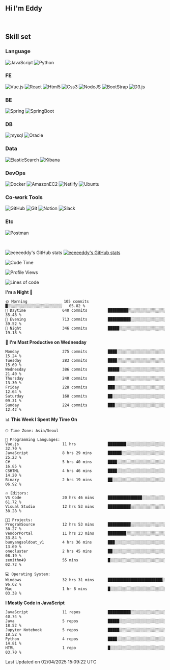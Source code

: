 ## Hi I'm Eddy
<br/>


<!--### Hi there 👋-->

## Skill set

### Language
![JavaScript](https://img.shields.io/badge/javascript-F7DF1E?style=for-the-badge&logo=javascript&logoColor=black)
![Python](https://img.shields.io/badge/Python-3776AB?style=for-the-badge&logo=Python&logoColor=white)

### FE
![Vue.js](https://img.shields.io/badge/vuejs-%2335495e.svg?style=for-the-badge&logo=vuedotjs&logoColor=%234FC08D)
![React](https://img.shields.io/badge/react-61DAFB?style=for-the-badge&logo=react&logoColor=black) 
![Html5](https://img.shields.io/badge/html5-E34F26?style=for-the-badge&logo=html5&logoColor=white)
![Css3](https://img.shields.io/badge/css-1572B6?style=for-the-badge&logo=css3&logoColor=white)
![NodeJS](https://img.shields.io/badge/node.js-339933?style=for-the-badge&logo=Node.js&logoColor=white)
![BootStrap](https://img.shields.io/badge/bootstrap-7952B3?style=for-the-badge&logo=bootstrap&logoColor=white)
![D3.js](https://img.shields.io/badge/D3.js-F9A03C?style=for-the-badge&logo=D3.js&logoColor=white)

### BE
![Spring](https://img.shields.io/badge/spring-6DB33F?style=for-the-badge&logo=spring&logoColor=white)
![SpringBoot](https://img.shields.io/badge/springboot-6DB33F?style=for-the-badge&logo=springboot&logoColor=white)

### DB
![mysql](https://img.shields.io/badge/mysql-4479A1?style=for-the-badge&logo=mysql&logoColor=white)
![Oracle](https://img.shields.io/badge/Oracle-F80000?style=for-the-badge&logo=oracle&logoColor=white)

### Data
![ElasticSearch](https://img.shields.io/badge/elasticsearch-005571?style=for-the-badge&logo=elasticsearch&logoColor=white)
![Kibana](https://img.shields.io/badge/Kibana-005571?style=for-the-badge&logo=Kibana&logoColor=white)

### DevOps
![Docker](https://img.shields.io/badge/docker-2496ED?style=for-the-badge&logo=docker&logoColor=white)
![AmazonEC2](https://img.shields.io/badge/amazonec2-FF9900?style=for-the-badge&logo=amazonec2&logoColor=white)
![Netlify](https://img.shields.io/badge/netlify-%23000000.svg?style=for-the-badge&logo=netlify&logoColor=#00C7B7)
![Ubuntu](https://img.shields.io/badge/Ubuntu-E95420?style=for-the-badge&logo=Ubuntu&logoColor=white)

### Co-work Tools
![GitHub](https://img.shields.io/badge/github-181717?style=for-the-badge&logo=github&logoColor=white)
![Git](https://img.shields.io/badge/git-F05032?style=for-the-badge&logo=git&logoColor=white)
![Notion](https://img.shields.io/badge/Notion-000000?style=for-the-badge&logo=Notion&logoColor=white)
![Slack](https://img.shields.io/badge/Slack-4A154B?style=for-the-badge&logo=Slack&logoColor=white)

### Etc
![Postman](https://img.shields.io/badge/postman-FF6C37?style=for-the-badge&logo=postman&logoColor=white)

<br>

![eeeeeddy's GitHub stats](https://github-readme-stats.vercel.app/api?username=eeeeeddy&show_icons=true&theme=radical)
[![eeeeeddy's GitHub stats](https://github-readme-stats.vercel.app/api/top-langs/?username=eeeeeddy&custom_title=My&nbsp;Language&hide=jupyter%20notebook&layout=compact&theme=radical&show_icons=true)](https://github.com/eeeeeddy/github-readme-stats)


<!--START_SECTION:waka-->
![Code Time](http://img.shields.io/badge/Code%20Time-914%20hrs%2025%20mins-blue)

![Profile Views](http://img.shields.io/badge/Profile%20Views-6-blue)

![Lines of code](https://img.shields.io/badge/From%20Hello%20World%20I%27ve%20Written-698.3%20thousand%20lines%20of%20code-blue)

**I'm a Night 🦉** 

```text
🌞 Morning                105 commits         █░░░░░░░░░░░░░░░░░░░░░░░░   05.82 % 
🌆 Daytime                640 commits         █████████░░░░░░░░░░░░░░░░   35.48 % 
🌃 Evening                713 commits         ██████████░░░░░░░░░░░░░░░   39.52 % 
🌙 Night                  346 commits         █████░░░░░░░░░░░░░░░░░░░░   19.18 % 
```
📅 **I'm Most Productive on Wednesday** 

```text
Monday                   275 commits         ████░░░░░░░░░░░░░░░░░░░░░   15.24 % 
Tuesday                  283 commits         ████░░░░░░░░░░░░░░░░░░░░░   15.69 % 
Wednesday                386 commits         █████░░░░░░░░░░░░░░░░░░░░   21.40 % 
Thursday                 240 commits         ███░░░░░░░░░░░░░░░░░░░░░░   13.30 % 
Friday                   228 commits         ███░░░░░░░░░░░░░░░░░░░░░░   12.64 % 
Saturday                 168 commits         ██░░░░░░░░░░░░░░░░░░░░░░░   09.31 % 
Sunday                   224 commits         ███░░░░░░░░░░░░░░░░░░░░░░   12.42 % 
```


📊 **This Week I Spent My Time On** 

```text
🕑︎ Time Zone: Asia/Seoul

💬 Programming Languages: 
Vue.js                   11 hrs              ████████░░░░░░░░░░░░░░░░░   32.70 % 
JavaScript               8 hrs 29 mins       ██████░░░░░░░░░░░░░░░░░░░   25.23 % 
C#                       5 hrs 40 mins       ████░░░░░░░░░░░░░░░░░░░░░   16.85 % 
CSHTML                   4 hrs 46 mins       ████░░░░░░░░░░░░░░░░░░░░░   14.20 % 
Binary                   2 hrs 19 mins       ██░░░░░░░░░░░░░░░░░░░░░░░   06.92 % 

🔥 Editors: 
VS Code                  20 hrs 46 mins      ███████████████░░░░░░░░░░   61.72 % 
Visual Studio            12 hrs 53 mins      ██████████░░░░░░░░░░░░░░░   38.28 % 

🐱‍💻 Projects: 
ProgramSource            12 hrs 53 mins      ██████████░░░░░░░░░░░░░░░   38.27 % 
VendorPortal             11 hrs 23 mins      ████████░░░░░░░░░░░░░░░░░   33.84 % 
bunyangsoldout_v1        4 hrs 36 mins       ███░░░░░░░░░░░░░░░░░░░░░░   13.69 % 
onecluster               2 hrs 45 mins       ██░░░░░░░░░░░░░░░░░░░░░░░   08.19 % 
zenithn49                55 mins             █░░░░░░░░░░░░░░░░░░░░░░░░   02.72 % 

💻 Operating System: 
Windows                  32 hrs 31 mins      ████████████████████████░   96.62 % 
Mac                      1 hr 8 mins         █░░░░░░░░░░░░░░░░░░░░░░░░   03.38 % 
```

**I Mostly Code in JavaScript** 

```text
JavaScript               11 repos            ██████████░░░░░░░░░░░░░░░   40.74 % 
Java                     5 repos             █████░░░░░░░░░░░░░░░░░░░░   18.52 % 
Jupyter Notebook         5 repos             █████░░░░░░░░░░░░░░░░░░░░   18.52 % 
Python                   4 repos             ████░░░░░░░░░░░░░░░░░░░░░   14.81 % 
HTML                     1 repo              █░░░░░░░░░░░░░░░░░░░░░░░░   03.70 % 
```




 Last Updated on 02/04/2025 15:09:22 UTC
<!--END_SECTION:waka-->



<!--
**eeeeeddy/eeeeeddy** is a ✨ _special_ ✨ repository because its `README.md` (this file) appears on your GitHub profile.

Here are some ideas to get you started:

- 🔭 I’m currently working on ...
- 🌱 I’m currently learning ...
- 👯 I’m looking to collaborate on ...
- 🤔 I’m looking for help with ...
- 💬 Ask me about ...
- 📫 How to reach me: ...
- 😄 Pronouns: ...
- ⚡ Fun fact: ...
-->
